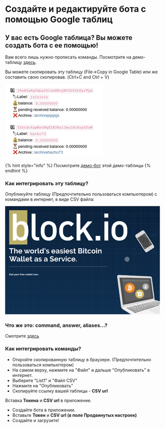 # Создайте и редактируйте бота с помощью Google таблиц

## У вас есть Google таблица? Вы можете создать бота с ее помощью! 

Вам всего лишь нужно прописать команды. Посмотрите на демо-таблицу [здесь](https://docs.google.com/spreadsheets/d/1hLEeCGqT5zTtT7hFs0HP20v5BrRj1y70Qhz4bOItO-c/edit?usp=sharing).

Вы можете скопировать эту таблицу \(File-&gt;Copy in Google Table\) или же составить свою скопировав. \(Ctrl+C and Ctrl + V\)

![](.gitbook/assets/image%20%2819%29.png)

{% hint style="info" %}
Посмотрите [демо-бот](https://telegram.me/DemoFromTableBot) этой демо-таблицы
{% endhint %}

### Как интегрировать эту таблицу?

Опубликуйте таблицу \(Предпочтительно пользоваться компьютером\) с командами в интернет, в виде CSV файла: 

![](.gitbook/assets/image%20%2829%29.png)

### 

### Что же это: command, answer, aliases...?

Смотрите [здесь](https://help.bots.business/commands)

### Как интегрировать команды?

* Откройте скопированную таблицу в браузере. \(Предпочтительно пользоваться компьютером\)
* На самом верху, нажмите на "Файл" и дальше "Опубликовать" в интернет.
* Выберите "List1" и "Файл CSV"
* Нажмите на "Опубликовать"
* Скопируйте ссылку вашей таблицы - **CSV url**

Вставка **Токена** и **CSV url** в приложение.

* Создайте бота в приложении.
* Вставьте **Toкeн** и **CSV url \(в поле Продвинутых настроек\)**
* Создайте и загрузите!



